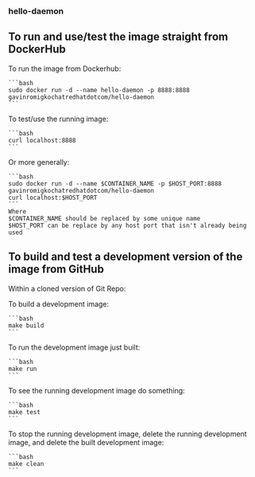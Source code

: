 
### hello-daemon

## To run and use/test the image straight from DockerHub

To run the image from Dockerhub:

    ```bash
    sudo docker run -d --name hello-daemon -p 8888:8888 gavinromigkochatredhatdotcom/hello-daemon
    ```
To test/use the running image:

    ```bash
    curl localhost:8888
    ```

Or more generally: 

    ```bash
    sudo docker run -d --name $CONTAINER_NAME -p $HOST_PORT:8888 gavinromigkochatredhatdotcom/hello-daemon
    curl localhost:$HOST_PORT
    ```
    Where
    $CONTAINER_NAME should be replaced by some unique name
    $HOST_PORT can be replace by any host port that isn't already being used


## To build and test a development version of the image from GitHub

Within a cloned version of Git Repo:

To build a development image:

    ```bash
    make build 
    ```

To run the development image just built:

    ```bash
    make run
    ```

To see the running development image do something:

    ```bash
    make test
    ```

To stop the running development image, delete the running development image, and delete the built development image:

    ```bash
    make clean
    ```



